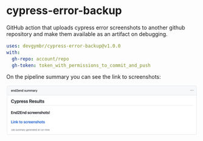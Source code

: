 # cypress-error-backup

GitHub action that uploads cypress error screenshots to another github repository and make them available as an artifact on debugging. 

```yaml
uses: devgymbr/cypress-error-backup@v1.0.0
with:
  gh-repo: account/repo
  gh-token: token_with_permissions_to_commit_and_push
```

On the pipeline summary you can see the link to screenshots: 

![](./example.png)
